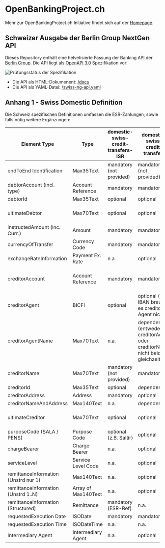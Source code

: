 # OpenBankingProject.ch

Mehr zur OpenBankingProject.ch Initiative findet sich auf der [Homepage](https://www.openbankingproject.ch).

## Schweizer Ausgabe der Berlin Group NextGen API

Dieses Repository enthält eine helvetisierte Fassung der Banking API der
[Berlin Group](https://www.berlin-group.org/). Die API
liegt als [OpenAPI 3.0](https://github.com/OAI/OpenAPI-Specification/blob/master/versions/3.0.2.md)
Spezifikation vor:

![Prüfungsstatus der Spezifikation](https://travis-ci.com/openbankingproject-ch/obp-apis.svg?branch=master "Prüfungsstatus der Spezifikation")

* Die API als HTML-Dokumenent: [/docs](https://openbankingproject-ch.github.io/obp-apis)
* Die API als YAML-Datei: [/swiss-ng-api.yaml](https://github.com/openbankingproject-ch/obp-apis/raw/master/swiss-ng-api.yaml)

## Anhang 1 - Swiss Domestic Definition

Die Schweiz spezifischen Definitionen umfassen die ESR-Zahlungen, sowie falls nötig weitere
Ergänzungen:

| Element Type                         | Type                | domestic-swiss-credit-transfers-ISR | domestic-swiss-credit-transfers                                                 | sepa-credit-transfers    | cross-border-credit-transfers       |
|--------------------------------------|---------------------|-------------------------------------|---------------------------------------------------------------------------------|--------------------------|-------------------------------------|
| endToEnd Identification              | Max35Text           | mandatory (not provided)            | mandatory (not provided)                                                        | mandatory (not provided) | optional                            |
| debtorAccount (incl. type)           | Account Reference   | mandatory                           | mandatory                                                                       | mandatory                | mandatory                           |
| debtorId                             | Max35Text           | optional                            | optional                                                                        | optional                 | optional                            |
| ultimateDebtor                       | Max70Text           | optional                            | optional                                                                        | optional                 | MT n.a. / MX optional               |
| instructedAmount (inc. Curr.)        | Amount              | mandatory                           | mandatory                                                                       | mandatory                | mandatory                           |
| currencyOfTransfer                   | Currency Code       | mandatory                           | mandatory                                                                       | mandatory                | mandatory                           |
| exchangeRateInformation              | Payment Ex. Rate    | n.a.                                | optional                                                                        | n.a.                     | optional                            |
| creditorAccount                      | Account Reference   | mandatory                           | mandatory                                                                       | mandatory                | optional (mandatory kunde an kunde) |
| creditorAgent                        | BICFI               | optional                            | optional (mit IBAN braucht es creditor Agent nicht)                             | optional                 | dependent                           |
| creditorAgentName                    | Max70Text           | n.a.                                | dependent (entweder creditorAgent oder creditorName, nicht beides gleichzeitig) | n.a.                     | dependent                           |
| creditorName                         | Max70Text           | mandatory (not provided)            | mandatory                                                                       | mandatory                | mandatory                           |
| creditorId                           | Max35Text           | optional                            | dependent                                                                       | optional                 | dependent                           |
| creditorAddress                      | Address             | mandatory                           | optional                                                                        | optional                 | optional                            |
| creditorNameAndAddress               | Max140Text          | n.a.                                | dependent                                                                       | dependent                | dependent                           |
| ultimateCreditor                     | Max70Text           | optional                            | optional                                                                        | optional                 | MT n.a. / MX optional               |
| purposeCode (SALA / PENS)            | Purpose Code        | optional (z.B. Salär)               | optional                                                                        | optional                 | optional                            |
| chargeBearer                         | Charge Bearer       | n.a.                                | optional                                                                        | mandatory SHA            | optional                            |
| serviceLevel                         | Service Level Code  | n.a.                                | optional                                                                        | optional                 | optional                            |
| remittanceInformation (Unstrd nur 1) | Max140Text          | n.a.                                | optional                                                                        | optional                 | optional                            |
| remittanceInformation (Unstrd 1..N)  | Array of Max140Text | n.a.                                | optional                                                                        | optional                 | optional                            |
| remittanceInformation (Structured)   | Remittance          | mandatory (ESR-Ref)                 | n.a.                                                                            | optional (SCOR)          | optional                            |
| requestedExecution Date              | ISODate             | mandatory                           | mandatory                                                                       | mandatory                | mandatory                           |
| requestedExecution Time              | ISODateTime         | n.a.                                | n.a.                                                                            | n.a.                     | n.a.                                |
| Intermediary Agent                   | Intermediary Agent  | n.a.                                | optional                                                                        | n.a.                     | optional                            |

